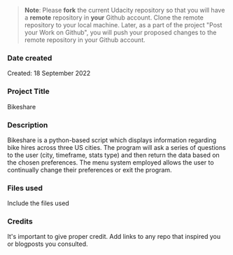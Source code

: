 >**Note**: Please **fork** the current Udacity repository so that you will have a **remote** repository in **your** Github account. Clone the remote repository to your local machine. Later, as a part of the project "Post your Work on Github", you will push your proposed changes to the remote repository in your Github account.

### Date created
Created: 18 September 2022

### Project Title
Bikeshare

### Description
Bikeshare is a python-based script which displays information regarding bike hires across three US cities.
The program will ask a series of questions to the user (city, timeframe, stats type) and then return the data based on the chosen preferences. The menu system employed allows the user to continually change their preferences or exit the program.

### Files used
Include the files used

### Credits
It's important to give proper credit. Add links to any repo that inspired you or blogposts you consulted.
